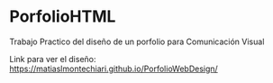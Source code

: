 # PorfolioHTML
Trabajo Practico del diseño de un porfolio para Comunicación Visual

Link para ver el diseño: https://matiaslmontechiari.github.io/PorfolioWebDesign/
